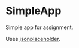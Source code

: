# SimpleApp

Simple app for assignment.

Uses [jsonplaceholder](https://jsonplaceholder.typicode.com/).
